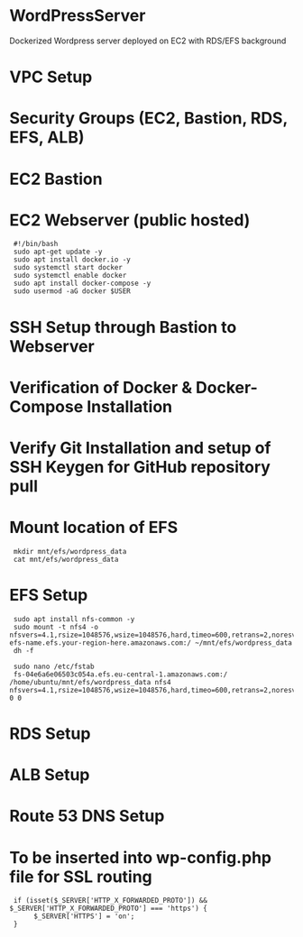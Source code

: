# WordPressServer
Dockerized Wordpress server deployed on EC2 with RDS/EFS background

# VPC Setup
# Security Groups (EC2, Bastion, RDS, EFS, ALB)
# EC2 Bastion 
# EC2 Webserver (public hosted)
     #!/bin/bash
     sudo apt-get update -y
     sudo apt install docker.io -y
     sudo systemctl start docker
     sudo systemctl enable docker
     sudo apt install docker-compose -y
     sudo usermod -aG docker $USER
     
# SSH Setup through Bastion to Webserver
# Verification of Docker & Docker-Compose Installation
# Verify Git Installation and setup of SSH Keygen for GitHub repository pull
# Mount location of EFS
     mkdir mnt/efs/wordpress_data
     cat mnt/efs/wordpress_data
     
# EFS Setup
     sudo apt install nfs-common -y
     sudo mount -t nfs4 -o nfsvers=4.1,rsize=1048576,wsize=1048576,hard,timeo=600,retrans=2,noresvport efs-name.efs.your-region-here.amazonaws.com:/ ~/mnt/efs/wordpress_data
     dh -f

     sudo nano /etc/fstab
     fs-04e6a6e06503c054a.efs.eu-central-1.amazonaws.com:/ /home/ubuntu/mnt/efs/wordpress_data nfs4 nfsvers=4.1,rsize=1048576,wsize=1048576,hard,timeo=600,retrans=2,noresvport,_netdev 0 0
     
# RDS Setup
# ALB Setup
# Route 53 DNS Setup 


# To be inserted into wp-config.php file for SSL routing

     if (isset($_SERVER['HTTP_X_FORWARDED_PROTO']) && $_SERVER['HTTP_X_FORWARDED_PROTO'] === 'https') {
          $_SERVER['HTTPS'] = 'on';
     }

